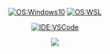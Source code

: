 <div align="center">

  [![OS:Windows10](https://img.shields.io/badge/OS-Windows%2010-blue?style=for-the-badge&logo=microsoft)](https://www.microsoft.com) 
  [![OS:WSL](https://img.shields.io/badge/WSL-Arch%20Linux-blue?style=for-the-badge&logo=linux)](https://github.com/GitDevla/ArchWSL)

  [![IDE:VSCode](https://img.shields.io/badge/IDE-VSCode-blue?style=for-the-badge&logo=visualstudiocode)](https://code.visualstudio.com/)
  
![](https://github-profile-summary-cards.vercel.app/api/cards/profile-details?username=GitDevla&theme=github_dark) 

</div>
